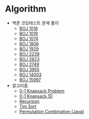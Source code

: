 # Algorithm

- 백준 코딩테스트 문제 풀이
  - [BOJ 1016](/contents/2020-10~2022-08/2021-07-26.md)
  - [BOJ 1019](/contents/2020-10~2022-08/2020-10-27.md)
  - [BOJ 1074](/contents/2020-10~2022-08/2021-04-18.md)
  - [BOJ 1806](/contents/2020-10~2022-08/2021-05-20.md)
  - [BOJ 1929](/contents/2020-10~2022-08/2021-07-18.md)
  - [BOJ 2239](/contents/2020-10~2022-08/2021-04-11.md)
  - [BOJ 2623](/contents/2020-10~2022-08/2021-05-04.md)
  - [BOJ 2749](/contents/2020-10~2022-08/2020-11-09.md)
  - [BOJ 3955](/contents/2020-10~2022-08/2021-06-26.md)
  - [BOJ 14003](/contents/2020-10~2022-08/2021-07-15.md)
  - [BOJ 15997](/contents/2020-10~2022-08/2021-05-12.md)
- 알고리즘
  - [0-1 Knapsack Problem](/contents/2023-01/2023-01-13.md)
  - [0-1 Knapsack 1D](/contents/2023-01/2023-01-14.md)
  - [Recursion](/contents/2023-02/2023-02-16.md)
  - [Tim Sort](/contents/2023-05/2023-05-03.md)
  - [Permutation Combination (Java)](/contents/2023-05/2023-05-25.md)
